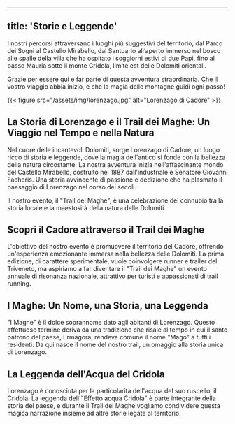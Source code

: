 
---
title: 'Storie e Leggende'
---

I nostri percorsi attraversano i luoghi più suggestivi del territorio, dal Parco dei Sogni al Castello Mirabello, dal Santuario all’aperto immerso nel bosco alle spalle della villa che ha ospitato i soggiorni estivi di due Papi, fino al passo Mauria sotto il monte Cridola, limite est delle Dolomiti orientali.

Grazie per essere qui e far parte di questa avventura straordinaria. Che il vostro viaggio abbia inizio, e che la magia delle montagne guidi ogni passo!

<!-- image -->
{{< figure src="/assets/img/lorenzago.jpg" alt="Lorenzago di Cadore" >}}

## La Storia di Lorenzago e il Trail dei Maghe: Un Viaggio nel Tempo e nella Natura

Nel cuore delle incantevoli Dolomiti, sorge Lorenzago di Cadore, un luogo ricco di storia e leggende, dove la magia dell'antico si fonde con la bellezza della natura circostante. La nostra avventura inizia nell'affascinante mondo del Castello Mirabello, costruito nel 1887 dall'industriale e Senatore Giovanni Facheris. Una storia avvincente di passione e dedizione che ha plasmato il paesaggio di Lorenzago nel corso dei secoli.

Il nostro evento, il "Trail dei Maghe", è una celebrazione del connubio tra la storia locale e la maestosità della natura delle Dolomiti. 

## Scopri il Cadore attraverso il Trail dei Maghe

L'obiettivo del nostro evento è promuovere il territorio del Cadore, offrendo un'esperienza emozionante immersa nella bellezza delle Dolomiti. La prima edizione, di carattere sperimentale, vuole coinvolgere runner e trailer del Triveneto, ma aspiriamo a far diventare il "Trail dei Maghe" un evento annuale di risonanza nazionale, attrattivo per turisti e appassionati di trail running.

## I Maghe: Un Nome, una Storia, una Leggenda

"I Maghe" è il dolce soprannome dato agli abitanti di Lorenzago. Questo affettuoso termine deriva da una tradizione che risale al tempo in cui il santo patrono del paese, Ermagora, rendeva comune il nome "Mago" a tutti i residenti. Da qui nasce il nome del nostro trail, un omaggio alla storia unica di Lorenzago.

## La Leggenda dell'Acqua del Cridola

Lorenzago è conosciuta per la particolarità dell'acqua del suo ruscello, il Cridola. La leggenda dell'"Effetto acqua Cridola" è parte integrante della storia del paese, e durante il Trail dei Maghe vogliamo condividere questa magica narrazione insieme ad altre storie legate al territorio. 
